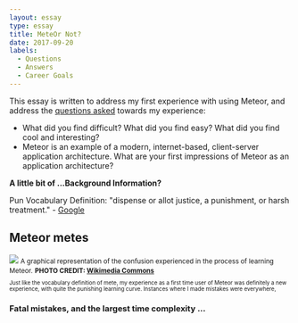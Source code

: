 ```yaml
---
layout: essay
type: essay
title: MeteOr Not?
date: 2017-09-20
labels:
  - Questions
  - Answers
  - Career Goals
---
```


This essay is written to address my first experience with using Meteor, and address the <a href = "http://courses.ics.hawaii.edu/ics314f17/morea/meteor-2/experience-meteor-2-technical-essay.html">questions asked</a> towards my experience:
- What did you find difficult? What did you find easy? What did you find cool and interesting?
- Meteor is an example of a modern, internet-based, client-server application architecture. What are your first impressions of Meteor as an application architecture?

**A little bit of ...Background Information?** 

Pun Vocabulary Definition: "dispense or allot justice, a punishment, or harsh treatment." - <a href = "https://www.google.com/search?ei=gAHyWZbFN6qQ0gKJlLngCg&q=mete&oq=mete&gs_l=psy-ab.3..0i67k1l3j0j0i67k1l3j0j0i67k1l2.2096.2096.0.2364.1.1.0.0.0.0.161.161.0j1.1.0....0...1.1.64.psy-ab..0.1.159....0.GvQ0HTMETLs"> Google </a> 

## Meteor metes
<img src="https://upload.wikimedia.org/wikipedia/commons/b/b6/Dizzy_lines_of_corridor.jpg">
<small>A graphical representation of the confusion experienced in the process of learning Meteor.</small>
<small><b>PHOTO CREDIT: <a href ="https://upload.wikimedia.org/wikipedia/commons/b/b6/Dizzy_lines_of_corridor.jpg">Wikimedia Commons</a></b><small>

Just like the vocabulary definition of mete, my experience as a first time user of Meteor was definitely a new experience, with quite the punishing learning curve. Instances where I made mistakes were everywhere, 

## Fatal mistakes, and the largest time complexity ...
 

